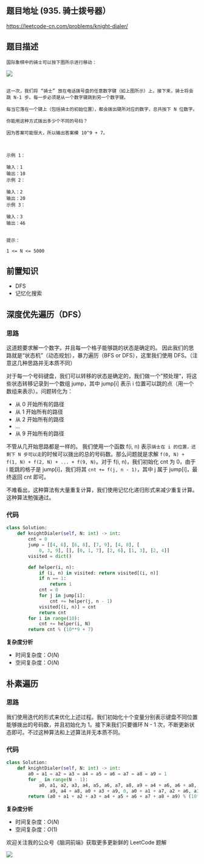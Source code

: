 
## 题目地址 (935. 骑士拨号器）
https://leetcode-cn.com/problems/knight-dialer/

## 题目描述
```
国际象棋中的骑士可以按下图所示进行移动：

```

![](https://tva1.sinaimg.cn/large/007S8ZIlly1ghlu303ibcj305305p744.jpg)

```          

这一次，我们将 “骑士” 放在电话拨号盘的任意数字键（如上图所示）上，接下来，骑士将会跳 N-1 步。每一步必须是从一个数字键跳到另一个数字键。

每当它落在一个键上（包括骑士的初始位置），都会拨出键所对应的数字，总共按下 N 位数字。

你能用这种方式拨出多少个不同的号码？

因为答案可能很大，所以输出答案模 10^9 + 7。

 

示例 1：

输入：1
输出：10
示例 2：

输入：2
输出：20
示例 3：

输入：3
输出：46
 

提示：

1 <= N <= 5000

```

## 前置知识

- DFS
- 记忆化搜索

## 深度优先遍历（DFS）

### 思路

这道题要求解一个数字。并且每一个格子能够跳的状态是确定的。 因此我们的思路就是“状态机”（动态规划），暴力遍历（BFS or DFS），这里我们使用 DFS。（注意这几种思路并无本质不同）

对于每一个号码键盘，我们可以转移的状态是确定的，我们做一个”预处理“，将这些状态转移记录到一个数组 jump，其中 jump[i] 表示 i 位置可以跳的点（用一个数组来表示）。问题转化为：

- 从 0 开始所有的路径
- 从 1 开始所有的路径
- 从 2 开始所有的路径
- ...
- 从 9 开始所有的路径

不管从几开始思路都是一样的。 我们使用一个函数 f(i, n) 表示`骑士在 i 的位置，还剩下 N 步可以走`的时候可以拨出的总的号码数。那么问题就是求解 `f(0, N) + f(1, N) + f(2, N) + ... + f(9, N)`。对于 f(i, n)，我们初始化 cnt 为 0，由于 i 能跳的格子是 jump[i]，我们将其 `cnt += f(j, n - 1)`，其中 j 属于 jump[i]，最终返回 cnt 即可。

不难看出，这种算法有大量重复计算，我们使用记忆化递归形式来减少重复计算。 这种算法勉强通过。

### 代码

```python
class Solution:
    def knightDialer(self, N: int) -> int:
        cnt = 0
        jump = [[4, 6], [6, 8], [7, 9], [4, 8], [
            0, 3, 9], [], [0, 1, 7], [2, 6], [1, 3], [2, 4]]
        visited = dict()

        def helper(i, n):
            if (i, n) in visited: return visited[(i, n)]
            if n == 1:
                return 1
            cnt = 0
            for j in jump[i]:
                cnt += helper(j, n - 1)
            visited[(i, n)] = cnt
            return cnt
        for i in range(10):
            cnt += helper(i, N)
        return cnt % (10**9 + 7)
```

**复杂度分析**
- 时间复杂度：$O(N)$
- 空间复杂度：$O(N)$

## 朴素遍历

### 思路

我们使用迭代的形式来优化上述过程。我们初始化十个变量分别表示键盘不同位置能够拨出的号码数，并且初始化为 1。接下来我们只要循环 N - 1 次，不断更新状态即可。不过这种算法和上述算法并无本质不同。

### 代码

```python
class Solution:
    def knightDialer(self, N: int) -> int:
        a0 = a1 = a2 = a3 = a4 = a5 = a6 = a7 = a8 = a9 = 1
        for _ in range(N - 1):
            a0, a1, a2, a3, a4, a5, a6, a7, a8, a9 = a4 + a6, a6 + a8, a7 + \
                a9, a4 + a8, a0 + a3 + a9, 0, a0 + a1 + a7, a2 + a6, a1 + a3, a2 + a4
        return (a0 + a1 + a2 + a3 + a4 + a5 + a6 + a7 + a8 + a9) % (10**9 + 7)
```

**复杂度分析**
- 时间复杂度：$O(N)$
- 空间复杂度：$O(1)$

欢迎关注我的公众号《脑洞前端》获取更多更新鲜的 LeetCode 题解

![](https://tva1.sinaimg.cn/large/007S8ZIlly1ghlu32ei65j31bi0hcq5s.jpg)
